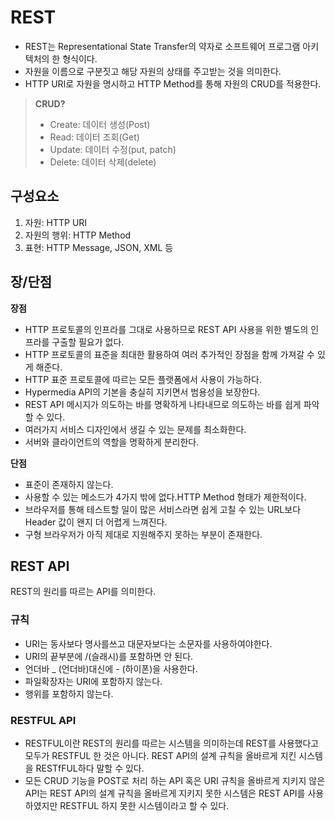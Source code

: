 # REST
- REST는 Representational State Transfer의 약자로 소프트웨어 프로그램 아키텍처의 한 형식이다.
- 자원을 이름으로 구분짓고 해당 자원의 상태를 주고받는 것을 의미한다.
- HTTP URI로 자원을 명시하고 HTTP Method를 통해 자원의 CRUD를 적용한다.  
>**CRUD?**
>- Create: 데이터 생성(Post)
>- Read: 데이터 조회(Get)
>- Update: 데이터 수정(put, patch)
>- Delete: 데이터 삭제(delete)
## 구성요소
1. 자원: HTTP URI
2. 자원의 행위: HTTP Method
3. 표현: HTTP Message, JSON, XML 등

## 장/단점
**장점** 

- HTTP 프로토콜의 인프라를 그대로 사용하므로 REST API 사용을 위한 별도의 인프라를 구출할 필요가 없다.
- HTTP 프로토콜의 표준을 최대한 활용하여 여러 추가적인 장점을 함께 가져갈 수 있게 해준다.
- HTTP 표준 프로토콜에 따르는 모든 플랫폼에서 사용이 가능하다.
- Hypermedia API의 기본을 충실히 지키면서 범용성을 보장한다.
- REST API 메시지가 의도하는 바를 명확하게 나타내므로 의도하는 바를 쉽게 파악할 수 있다.
- 여러가지 서비스 디자인에서 생길 수 있는 문제를 최소화한다.
- 서버와 클라이언트의 역할을 명확하게 분리한다.

**단점** 

- 표준이 존재하지 않는다.
- 사용할 수 있는 메소드가 4가지 밖에 없다.HTTP Method 형태가 제한적이다.
- 브라우저를 통해 테스트할 일이 많은 서비스라면 쉽게 고칠 수 있는 URL보다 Header 값이 왠지 더 어렵게 느껴진다.
- 구형 브라우저가 아직 제대로 지원해주지 못하는 부분이 존재한다.

## REST API
REST의 원리를 따르는 API를 의미한다.

### 규칙
- URI는 동사보다 명사를쓰고 대문자보다는 소문자를 사용하여야한다.
- URI의 끝부분에 /(슬래시)를 포함하면 안 된다.
- 언더바 _ (언더바)대신에 - (하이폰)을 사용한다.
- 파일확장자는 URI에 포함하지 않는다.
- 행위를 포함하지 않는다.

### RESTFUL API
- RESTFUL이란 REST의 원리를 따르는 시스템을 의미하는데 REST를 사용했다고 모두가 RESTFUL 한 것은 아니다.  REST API의 설계 규칙을 올바르게 지킨 시스템을 RESTfFUL하다 말할 수 있다.  
- 모든 CRUD 기능을 POST로 처리 하는 API 혹은 URI 규칙을 올바르게 지키지 않은 API는 REST API의 설계 규칙을 올바르게 지키지 못한 시스템은 REST API를 사용하였지만 RESTFUL 하지 못한 시스템이라고 할 수 있다.